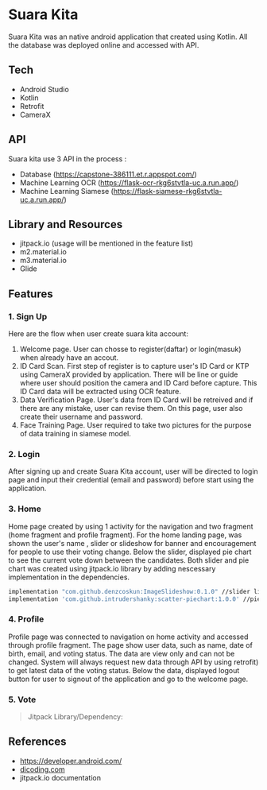 # Suara Kita
Suara Kita was an native android application that created using Kotlin. All the database was deployed online and accessed with API.

## Tech 
- Android Studio
- Kotlin
- Retrofit
- CameraX

## API
Suara kita use 3 API in the process :
- Database (https://capstone-386111.et.r.appspot.com/)
- Machine Learning OCR (https://flask-ocr-rkg6stvtla-uc.a.run.app/)
- Machine Learning Siamese (https://flask-siamese-rkg6stvtla-uc.a.run.app/)

## Library and Resources 
- jitpack.io (usage will be mentioned in the feature list)
- m2.material.io
- m3.material.io
- Glide

## Features
### 1. Sign Up
Here are the flow when user create suara kita account:
1. Welcome page. User can chosse to register(daftar) or login(masuk) when already have an accout.
2. ID Card Scan. First step of register is to capture user's ID Card or KTP using CameraX provided by application. There will be line or guide where user should position the camera and ID Card before capture. This ID Card data will be extracted using OCR feature.
3. Data Verification Page. User's data from ID Card will be retreived and if there are any mistake, user can revise them. On this page, user also create their username and password.
4. Face Training Page. User required to take two pictures for the purpose of data training in siamese model. 


### 2. Login
After signing up and create Suara Kita account, user will be directed to login page and input their credential (email and password) before start using the application.

### 3. Home
Home page created by using 1 activity for the navigation and two fragment (home fragment and profile fragment). For the home landing page, was shown the user's name , slider or slideshow for banner and encouragement for people to use their voting change. Below the slider, displayed pie chart to see the current vote down between the candidates. Both slider and pie chart was created using jitpack.io library by adding nescessary implementation in the dependencies.
```sh
implementation "com.github.denzcoskun:ImageSlideshow:0.1.0" //slider library on jitpack.io
implementation 'com.github.intrudershanky:scatter-piechart:1.0.0' //pie chart library on jitpack.io
```

### 4. Profile
Profile page was connected to navigation on home activity and accessed through profile fragment. The page show user data, such as name, date of birth, email, and voting status. The data are view only and can not be changed. System will always request new data through API by using retrofit) to get latest data of the voting status. Below the data, displayed logout button for user to signout of the application and go to the welcome page.
### 5. Vote

> Jitpack Library/Dependency: 



## References
- https://developer.android.com/
- [dicoding.com](https://www.dicoding.com/)
- jitpack.io documentation

